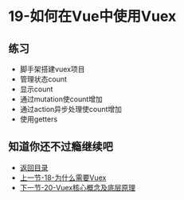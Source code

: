 # 19-如何在Vue中使用Vuex

## 练习

* 脚手架搭建vuex项目
* 管理状态count
* 显示count
* 通过mutation使count增加
* 通过action异步处理使count增加
* 使用getters

## 知道你还不过瘾继续吧       

* [返回目录](../../README.md)
* [上一节-18-为什么需要Vuex](../02-生态篇/18-为什么需要Vuex.md)
* [下一节-20-Vuex核心概念及底层原理](../02-生态篇/20-Vuex核心概念及底层原理.md)